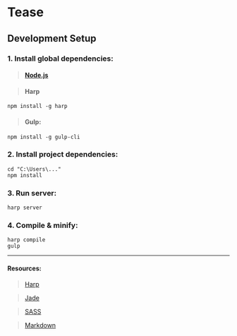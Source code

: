 # Tease

## Development Setup

### 1. Install global dependencies:

> #### [Node.js](https://nodejs.org/en/download/)

> #### Harp

    npm install -g harp

> #### Gulp:

    npm install -g gulp-cli

### 2. Install project dependencies:

    cd "C:\Users\..."
    npm install

### 3. Run server:

    harp server

### 4. Compile & minify:

    harp compile
    gulp

---

#### Resources:

> [Harp](http://harpjs.com)

> [Jade](http://jade-lang.com/)

> [SASS](http://sass-lang.com/)

> [Markdown](https://daringfireball.net/projects/markdown/)
